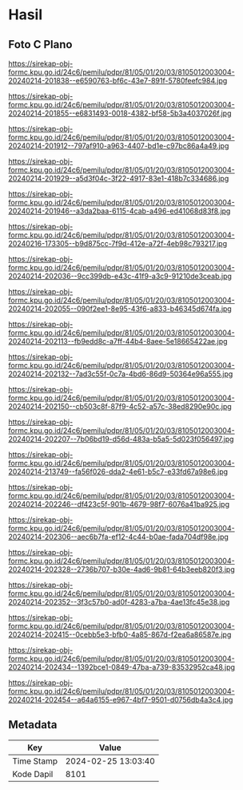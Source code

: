 # Hasil

## Foto C Plano

https://sirekap-obj-formc.kpu.go.id/24c6/pemilu/pdpr/81/05/01/20/03/8105012003004-20240214-201838--e6590763-bf6c-43e7-891f-5780feefc984.jpg

https://sirekap-obj-formc.kpu.go.id/24c6/pemilu/pdpr/81/05/01/20/03/8105012003004-20240214-201855--e6831493-0018-4382-bf58-5b3a4037026f.jpg

https://sirekap-obj-formc.kpu.go.id/24c6/pemilu/pdpr/81/05/01/20/03/8105012003004-20240214-201912--797af910-a963-4407-bd1e-c97bc86a4a49.jpg

https://sirekap-obj-formc.kpu.go.id/24c6/pemilu/pdpr/81/05/01/20/03/8105012003004-20240214-201929--a5d3f04c-3f22-4917-83e1-418b7c334686.jpg

https://sirekap-obj-formc.kpu.go.id/24c6/pemilu/pdpr/81/05/01/20/03/8105012003004-20240214-201946--a3da2baa-6115-4cab-a496-ed41068d83f8.jpg

https://sirekap-obj-formc.kpu.go.id/24c6/pemilu/pdpr/81/05/01/20/03/8105012003004-20240216-173305--b9d875cc-7f9d-412e-a72f-4eb98c793217.jpg

https://sirekap-obj-formc.kpu.go.id/24c6/pemilu/pdpr/81/05/01/20/03/8105012003004-20240214-202036--9cc399db-e43c-41f9-a3c9-91210de3ceab.jpg

https://sirekap-obj-formc.kpu.go.id/24c6/pemilu/pdpr/81/05/01/20/03/8105012003004-20240214-202055--090f2ee1-8e95-43f6-a833-b46345d674fa.jpg

https://sirekap-obj-formc.kpu.go.id/24c6/pemilu/pdpr/81/05/01/20/03/8105012003004-20240214-202113--fb9edd8c-a7ff-44b4-8aee-5e18665422ae.jpg

https://sirekap-obj-formc.kpu.go.id/24c6/pemilu/pdpr/81/05/01/20/03/8105012003004-20240214-202132--7ad3c55f-0c7a-4bd6-86d9-50364e96a555.jpg

https://sirekap-obj-formc.kpu.go.id/24c6/pemilu/pdpr/81/05/01/20/03/8105012003004-20240214-202150--cb503c8f-87f9-4c52-a57c-38ed8290e90c.jpg

https://sirekap-obj-formc.kpu.go.id/24c6/pemilu/pdpr/81/05/01/20/03/8105012003004-20240214-202207--7b06bd19-d56d-483a-b5a5-5d023f056497.jpg

https://sirekap-obj-formc.kpu.go.id/24c6/pemilu/pdpr/81/05/01/20/03/8105012003004-20240214-213749--fa56f026-dda2-4e61-b5c7-e33fd67a98e6.jpg

https://sirekap-obj-formc.kpu.go.id/24c6/pemilu/pdpr/81/05/01/20/03/8105012003004-20240214-202246--df423c5f-901b-4679-98f7-6076a41ba925.jpg

https://sirekap-obj-formc.kpu.go.id/24c6/pemilu/pdpr/81/05/01/20/03/8105012003004-20240214-202306--aec6b7fa-ef12-4c44-b0ae-fada704df98e.jpg

https://sirekap-obj-formc.kpu.go.id/24c6/pemilu/pdpr/81/05/01/20/03/8105012003004-20240214-202328--2736b707-b30e-4ad6-9b81-64b3eeb820f3.jpg

https://sirekap-obj-formc.kpu.go.id/24c6/pemilu/pdpr/81/05/01/20/03/8105012003004-20240214-202352--3f3c57b0-ad0f-4283-a7ba-4ae13fc45e38.jpg

https://sirekap-obj-formc.kpu.go.id/24c6/pemilu/pdpr/81/05/01/20/03/8105012003004-20240214-202415--0cebb5e3-bfb0-4a85-867d-f2ea6a86587e.jpg

https://sirekap-obj-formc.kpu.go.id/24c6/pemilu/pdpr/81/05/01/20/03/8105012003004-20240214-202434--1392bce1-0849-47ba-a739-83532952ca48.jpg

https://sirekap-obj-formc.kpu.go.id/24c6/pemilu/pdpr/81/05/01/20/03/8105012003004-20240214-202454--a64a6155-e967-4bf7-9501-d0756db4a3c4.jpg


## Metadata

| Key        | Value               |
| ---------- | ------------------- |
| Time Stamp | 2024-02-25 13:03:40 |
| Kode Dapil | 8101                |



